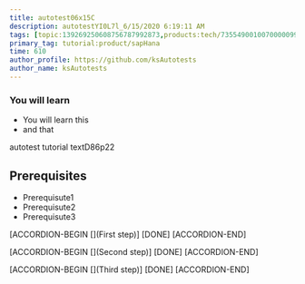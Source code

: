 ```yaml
---
title: autotest06x15C
description: autotestYI0L7l_6/15/2020 6:19:11 AM
tags: [topic:139269250608756787992873,products:tech/73554900100700000996,tutorial:experience/advanced]
primary_tag: tutorial:product/sapHana
time: 610
author_profile: https://github.com/ksAutotests
author_name: ksAutotests
---
```

### You will learn
- You will learn this
- and that

autotest tutorial textD86p22

## Prerequisites
- Prerequisute1
- Prerequisute2
- Prerequisute3

[ACCORDION-BEGIN [](First step)]
[DONE]
[ACCORDION-END]

[ACCORDION-BEGIN [](Second step)]
[DONE]
[ACCORDION-END]

[ACCORDION-BEGIN [](Third step)]
[DONE]
[ACCORDION-END]

